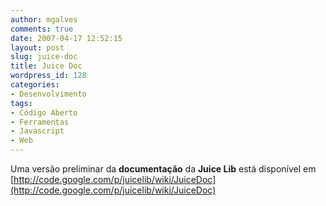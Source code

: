 ```yaml
---
author: mgalves
comments: true
date: 2007-04-17 12:52:15
layout: post
slug: juice-doc
title: Juice Doc
wordpress_id: 128
categories:
- Desenvolvimento
tags:
- Código Aberto
- Ferramentas
- Javascript
- Web
---
```


Uma versão preliminar da **documentação** da **Juice Lib** está disponível em [http://code.google.com/p/juicelib/wiki/JuiceDoc](http://code.google.com/p/juicelib/wiki/JuiceDoc)
